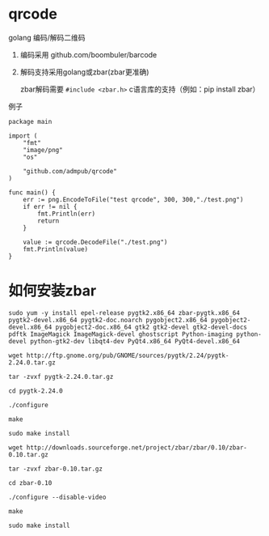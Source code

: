 # qrcode
golang 编码/解码二维码  
1. 编码采用  github.com/boombuler/barcode
2. 解码支持采用golang或zbar(zbar更准确)

    zbar解码需要 `#include <zbar.h>` c语言库的支持（例如：pip install zbar）

例子
```golang
package main  

import (  
	"fmt"  
	"image/png"  
	"os"  

	"github.com/admpub/qrcode"
)

func main() {  
	err := png.EncodeToFile("test qrcode", 300, 300,"./test.png")  
	if err != nil {  
		fmt.Println(err)  
		return  
	}

	value := qrcode.DecodeFile("./test.png")  
	fmt.Println(value)
}
```

# 如何安装zbar
```shell
sudo yum -y install epel-release pygtk2.x86_64 zbar-pygtk.x86_64 pygtk2-devel.x86_64 pygtk2-doc.noarch pygobject2.x86_64 pygobject2-devel.x86_64 pygobject2-doc.x86_64 gtk2 gtk2-devel gtk2-devel-docs pdftk ImageMagick ImageMagick-devel ghostscript Python-imaging python-devel python-gtk2-dev libqt4-dev PyQt4.x86_64 PyQt4-devel.x86_64

wget http://ftp.gnome.org/pub/GNOME/sources/pygtk/2.24/pygtk-2.24.0.tar.gz

tar -zvxf pygtk-2.24.0.tar.gz

cd pygtk-2.24.0

./configure

make

sudo make install

wget http://downloads.sourceforge.net/project/zbar/zbar/0.10/zbar-0.10.tar.gz

tar -zvxf zbar-0.10.tar.gz

cd zbar-0.10

./configure --disable-video

make

sudo make install
```